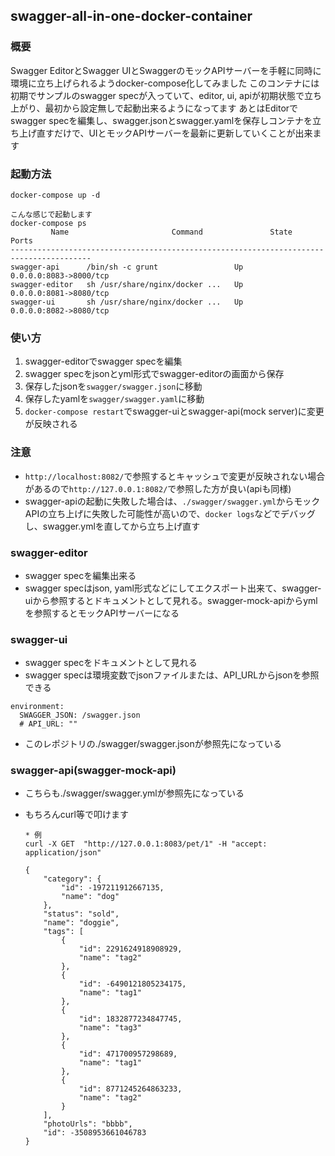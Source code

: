 ## swagger-all-in-one-docker-container
### 概要
Swagger EditorとSwagger UIとSwaggerのモックAPIサーバーを手軽に同時に環境に立ち上げられるようdocker-compose化してみました
このコンテナには初期でサンプルのswagger specが入っていて、editor, ui, apiが初期状態で立ち上がり、最初から設定無しで起動出来るようになってます
あとはEditorでswagger specを編集し、swagger.jsonとswagger.yamlを保存しコンテナを立ち上げ直すだけで、UIとモックAPIサーバーを最新に更新していくことが出来ます

### 起動方法
```
docker-compose up -d

こんな感じで起動します
docker-compose ps
         Name                       Command               State           Ports
----------------------------------------------------------------------------------------
swagger-api      /bin/sh -c grunt                 Up      0.0.0.0:8083->8000/tcp
swagger-editor   sh /usr/share/nginx/docker ...   Up      0.0.0.0:8081->8080/tcp
swagger-ui       sh /usr/share/nginx/docker ...   Up      0.0.0.0:8082->8080/tcp
```

### 使い方
1. swagger-editorでswagger specを編集
2. swagger specをjsonとyml形式でswagger-editorの画面から保存
3. 保存したjsonを`swagger/swagger.json`に移動
4. 保存したyamlを`swagger/swagger.yaml`に移動
5. `docker-compose restart`でswagger-uiとswagger-api(mock server)に変更が反映される

### 注意
- `http://localhost:8082/`で参照するとキャッシュで変更が反映されない場合があるので`http://127.0.0.1:8082/`で参照した方が良い(apiも同様)
- swagger-apiの起動に失敗した場合は、`./swagger/swagger.yml`からモックAPIの立ち上げに失敗した可能性が高いので、`docker logs`などでデバッグし、swagger.ymlを直してから立ち上げ直す

### swagger-editor
- swagger specを編集出来る
- swagger specはjson, yaml形式などにしてエクスポート出来て、swagger-uiから参照するとドキュメントとして見れる。swagger-mock-apiからymlを参照するとモックAPIサーバーになる

### swagger-ui
- swagger specをドキュメントとして見れる
- swagger specは環境変数でjsonファイルまたは、API_URLからjsonを参照できる
```
environment:
  SWAGGER_JSON: /swagger.json
  # API_URL: ""
```
- このレポジトリの./swagger/swagger.jsonが参照先になっている

### swagger-api(swagger-mock-api)
- こちらも./swagger/swagger.ymlが参照先になっている
- もちろんcurl等で叩けます

  ```
  * 例
  curl -X GET  "http://127.0.0.1:8083/pet/1" -H "accept: application/json"

  {
      "category": {
          "id": -197211912667135,
          "name": "dog"
      },
      "status": "sold",
      "name": "doggie",
      "tags": [
          {
              "id": 2291624918908929,
              "name": "tag2"
          },
          {
              "id": -6490121805234175,
              "name": "tag1"
          },
          {
              "id": 1832877234847745,
              "name": "tag3"
          },
          {
              "id": 471700957298689,
              "name": "tag1"
          },
          {
              "id": 8771245264863233,
              "name": "tag2"
          }
      ],
      "photoUrls": "bbbb",
      "id": -3508953661046783
  }
  ```

